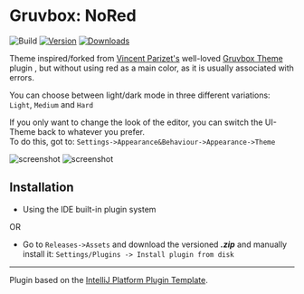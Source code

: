 # Gruvbox: NoRed

![Build](https://github.com/Lohni/gruvbox_nr/workflows/Build/badge.svg)
[![Version](https://img.shields.io/jetbrains/plugin/v/23675-gruvbox-nored.svg)]([com.github.lohni.gruvboxnr](https://plugins.jetbrains.com/plugin/23675-gruvbox-nored))
[![Downloads](https://img.shields.io/jetbrains/plugin/d/23675-gruvbox-nored.svg)]([https://plugins.jetbrains.com/plugin/PLUGIN_ID](https://plugins.jetbrains.com/plugin/23675-gruvbox-nored))

<!-- Plugin description -->
Theme inspired/forked from [Vincent Parizet's](https://github.com/Vincent-P/gruvbox-intellij-theme) well-loved [Gruvbox Theme](https://plugins.jetbrains.com/plugin/12310-gruvbox-theme) plugin , but without using red as a main color, as it is usually associated with errors.

You can choose between light/dark mode in three different variations: `Light`, `Medium` and `Hard` <br>

If you only want to change the look of the editor, you can switch the UI-Theme back to whatever you prefer. <br> 
To do this, got to:
`Settings->Appearance&Behaviour->Appearance->Theme`
<!-- Plugin description end -->

![screenshot](https://plugins.jetbrains.com/files/23675/screenshot_aa2be24b-f9d3-47ec-a1ec-f2754765407c)
![screenshot](https://plugins.jetbrains.com/files/23675/screenshot_20638ce0-43d8-4376-b295-d8a483919bf7)

## Installation

- Using the IDE built-in plugin system

OR
- Go to `Releases->Assets` and download the versioned ***.zip*** and manually install it: `Settings/Plugins -> Install plugin from disk`
---
Plugin based on the [IntelliJ Platform Plugin Template][template].

[template]: https://github.com/JetBrains/intellij-platform-plugin-template
[docs:plugin-description]: https://plugins.jetbrains.com/docs/intellij/plugin-user-experience.html#plugin-description-and-presentation